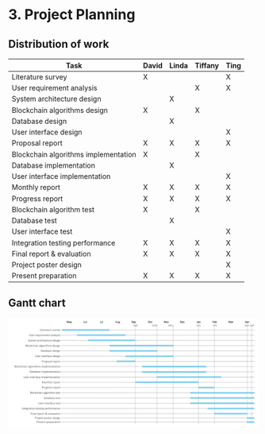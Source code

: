 # 3. Project Planning

## Distribution of work
<!-- for proposal ONLY, pic to be confirmed -->
| Task                                                        | David | Linda | Tiffany | Ting |
| ----------------------------------------------------------- | ----- | ----- | ------- | ---- |
| Literature survey                                           | X     |       |         | X    |
| User requirement analysis                                   |       |       | X       | X    |
| System architecture design                                  |       | X     |         |      |
| Blockchain algorithms design                                | X     |       | X       |      |
| Database design                                             |       | X     |         |      |
| User interface design                                       |       |       |         | X    |
| Proposal report                                             | X     | X     | X       | X    |
| Blockchain algorithms implementation                        | X     |       | X       |      |
| Database implementation                                     |       | X     |         |      |
| User interface implementation                               |       |       |         | X    |
| Monthly report                                              | X     | X     | X       | X    |
| Progress report                                             | X     | X     | X       | X    |
| Blockchain algorithm test                                   | X     |       | X       |      |
| Database test                                               |       | X     |         |      |
| User interface test                                         |       |       |         | X    |
| Integration testing performance                             | X     | X     | X       | X    |
| Final report & evaluation                                   | X     | X     | X       | X    |
| Project poster design                                       |       |       |         | X    |
| Present preparation                                         | X     | X     | X       | X    |

## Gantt chart
<!-- insert excel table here -->
<!-- Important Dates: Proposal report 19/9
                      Monthly report 31/10, 29/11, 15/1
                      Progress report 14/2
                      Final report & Self assessment report 15/4
                      Poster 23/4
                      Presentation late April(?                    -->
![gantt chart](https://github.com/davidtang1006/FYP-Code/blob/ting_18/deliverable-docs/Screen%20Shot%202019-09-19%20at%2002.17.28.png)
